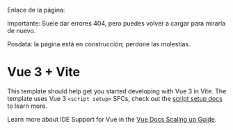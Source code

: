 
Enlace de la página:


Importante:
Suele dar errores 404, pero puedes volver a cargar para mirarla de nuevo. 

Posdata: la página está en construcción; perdone las molestias. 


# Vue 3 + Vite

This template should help get you started developing with Vue 3 in Vite. The template uses Vue 3 `<script setup>` SFCs, check out the [script setup docs](https://v3.vuejs.org/api/sfc-script-setup.html#sfc-script-setup) to learn more.

Learn more about IDE Support for Vue in the [Vue Docs Scaling up Guide](https://vuejs.org/guide/scaling-up/tooling.html#ide-support).
